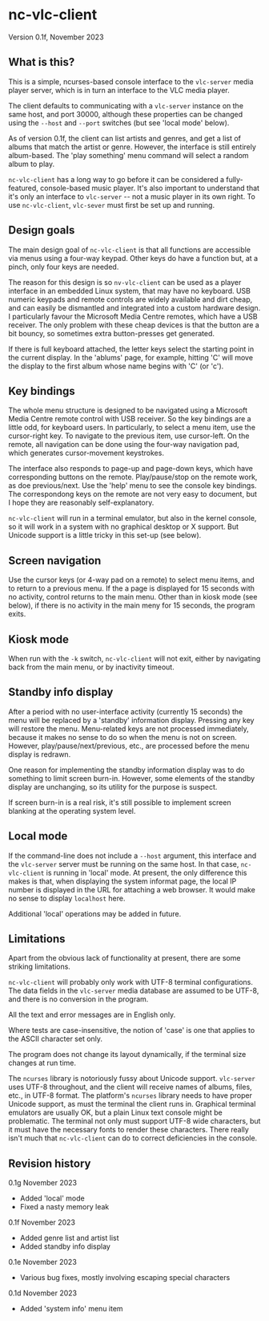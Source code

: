 # nc-vlc-client

Version 0.1f, November 2023

## What is this?

This is a simple, ncurses-based console interface to the `vlc-server`
media player server, which is in turn an interface to the VLC media player.

The client defaults to communicating with a `vlc-server` instance on
the same host, and port 30000, although these properties can be
changed using the `--host` and `--port` switches (but see 'local mode'
below).

As of version 0.1f, the client can list artists and genres, and get a list
of albums that match the artist or genre. However, the interface
is still entirely album-based. The 'play something' menu command
will select a random album to play.

`nc-vlc-client` has a long way to go before it can be considered a
fully-featured, console-based music player. It's also important to
understand that it's only an interface to `vlc-server` -- not a music
player in its own right. To use `nc-vlc-client`, `vlc-sever` must first
be set up and running. 

## Design goals

The main design goal of `nc-vlc-client` is that all functions are
accessible via menus using a four-way keypad. Other keys do have a 
function but, at a pinch, only four keys are needed. 

The reason for this design is so `nv-vlc-client` can be used as 
a player interface in an embedded Linux system, that may have no
keyboard. USB numeric keypads and remote controls are widely 
available and dirt cheap, 
and can easily be dismantled and integrated into a custom hardware
design. I particularly favour the Microsoft Media Centre 
remotes, which have a USB receiver. The only problem with these
cheap devices is that the button are a bit bouncy, so sometimes
extra button-presses get generated.

If there is full keyboard attached, the letter keys select the
starting point in the current display. In the 'ablums' page, for
example, hitting 'C' will move the display to the first album whose
name begins with 'C' (or 'c').

## Key bindings

The whole menu structure is designed to be navigated using a 
Microsoft Media Centre remote control with USB receiver. So the key
bindings are a little odd, for keyboard users. In particularly,
to select a menu item, use the cursor-right key. To navigate to
the previous item, use cursor-left. On the remote, all navigation
can be done using the four-way navigation pad, which generates
cursor-movement keystrokes.

The interface also responds to page-up and page-down keys, which
have corresponding buttons on the remote. Play/pause/stop on the remote
work, as doe previous/next. Use the 'help' menu to see the
console key bindings. The correspondong keys on the remote are not
very easy to document, but I hope they are reasonably self-explanatory. 

`nc-vlc-client` will run in a terminal emulator, but also in the
kernel console, so it will work in a system with no graphical
desktop or X support. But Unicode support is a little tricky
in this set-up (see below).

## Screen navigation

Use the cursor keys (or 4-way pad on a remote) to select menu items,
and to return to a previous menu. If the a page is displayed for
15 seconds with no activity, control returns to the main menu.
Other than in kiosk mode (see below), if there is no activity in the
main meny for 15 seconds, the program exits.

## Kiosk mode

When run with the `-k` switch, `nc-vlc-client` will not exit, either 
by navigating back from the main menu, or by inactivity timeout.

## Standby info display

After a period with no user-interface activity (currently 15 seconds)
the menu will be replaced by a 'standby' information display. Pressing 
any key will restore the menu. Menu-related keys are not processed
immediately, because it makes no sense to do so when the menu is
not on screen. However, play/pause/next/previous, etc., are
processed before the menu display is redrawn. 

One reason for implementing the standby information display was to
do something to limit screen burn-in. However, some elements of
the standby display are unchanging, so its utility for the purpose
is suspect.

If screen burn-in is a real risk, it's still possible to implement
screen blanking at the operating system level. 

## Local mode

If the command-line does not include a `--host` argument, this 
interface and the `vlc-server` server must be running on the same
host. In that case, `nc-vlc-client` is running in 'local' mode.
At present, the only difference this makes is that, when displaying
the system informat page, the local IP number is displayed in the
URL for attaching a web browser. It would make no sense to display
`localhost` here. 

Additional 'local' operations may be added in future.

## Limitations

Apart from the obvious lack of functionality at present, there are some
striking limitations.

`nc-vlc-client` will probably only work with UTF-8 terminal configurations.
The data fields in the `vlc-server` media database are assumed to be
UTF-8, and there is no conversion in the program. 

All the text and error messages are in English only.

Where tests are case-insensitive, the notion of 'case' is one that
applies to the ASCII character set only.

The program does not change its layout dynamically, if the terminal size
changes at run time.

The `ncurses` library is notoriously fussy about Unicode support. 
`vlc-server` uses UTF-8 throughout, and the client will receive names
of albums, files, etc., in UTF-8 format. The platform's `ncurses` library
needs to have proper Unicode support, as must the terminal the client
runs in. Graphical terminal emulators are usually OK, but a plain
Linux text console might be problematic. The terminal not only must
support UTF-8 wide characters, but it must have the necessary fonts to
render these characters.  There really isn't much that `nc-vlc-client` can
do to correct deficiencies in the console.

## Revision history

0.1g November 2023
- Added 'local' mode
- Fixed a nasty memory leak

0.1f November 2023
- Added genre list and artist list
- Added standby info display

0.1e November 2023
- Various bug fixes, mostly involving escaping special characters 


0.1d November 2023
- Added 'system info' menu item 


